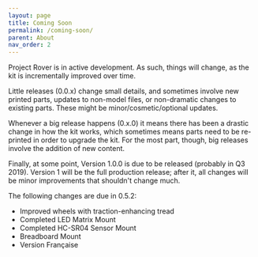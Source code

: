 ```yaml
---
layout: page
title: Coming Soon
permalink: /coming-soon/
parent: About
nav_order: 2
---
```


Project Rover is in active development. As such, things will change, as the kit is incrementally improved over time.

Little releases (0.0.x) change small details, and sometimes involve new printed parts, updates to non-model files, or non-dramatic changes to existing parts. These might be minor/cosmetic/optional updates.

Whenever a big release happens (0.x.0) it means there has been a drastic change in how the kit works, which sometimes means parts need to be re-printed in order to upgrade the kit. For the most part, though, big releases involve the addition of new content.

Finally, at some point, Version 1.0.0 is due to be released (probably in Q3 2019). Version 1 will be the full production release; after it, all changes will be minor improvements that shouldn't change much.

The following changes are due in 0.5.2:

- Improved wheels with traction-enhancing tread
- Completed LED Matrix Mount
- Completed HC-SR04 Sensor Mount
- Breadboard Mount
- Version Française
